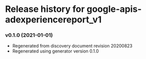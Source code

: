 # Release history for google-apis-adexperiencereport_v1

### v0.1.0 (2021-01-01)

* Regenerated from discovery document revision 20200823
* Regenerated using generator version 0.1.0

